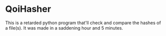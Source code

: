 # QoiHasher
This is a retarded python program that'll check and compare the hashes of a file(s). It was made in a saddening hour and 5 minutes.
